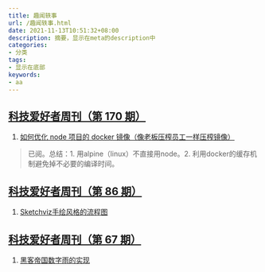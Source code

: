 ```yaml
---
title: 趣闻轶事
url: /趣闻轶事.html
date: 2021-11-13T10:51:32+08:00
description: 摘要，显示在meta的description中
categories:
- 分类
tags:
- 显示在底部
keywords:
- aa
---
```


## [科技爱好者周刊（第 170 期）](https://www.ruanyifeng.com/blog/2021/08/weekly-issue-170.html)
1. [如何优化 node 项目的 docker 镜像（像老板压榨员工一样压榨镜像）](https://juejin.cn/post/6991689670027542564)
> 已阅。总结：1. 用alpine（linux）不直接用node。2. 利用docker的缓存机制避免掉不必要的编译时间。

## [科技爱好者周刊（第 86 期）](https://www.ruanyifeng.com/blog/2019/12/weekly-issue-86.html)
1. [Sketchviz手绘风格的流程图](https://sketchviz.com/new)

## [科技爱好者周刊（第 67 期）](https://www.ruanyifeng.com/blog/2019/12/weekly-issue-67.html)
1. [黑客帝国数字雨的实现](https://codepen.io/yuanchuan/pen/YoqWeR)